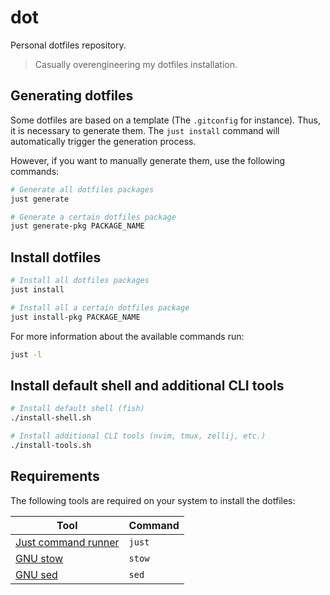 # dot

Personal dotfiles repository.

> Casually overengineering my dotfiles installation.

## Generating dotfiles

Some dotfiles are based on a template (The `.gitconfig` for instance). Thus, it is necessary to generate them. The `just install` command will automatically trigger the generation process.

However, if you want to manually generate them, use the following commands:

```sh
# Generate all dotfiles packages
just generate

# Generate a certain dotfiles package
just generate-pkg PACKAGE_NAME
```

## Install dotfiles

```sh
# Install all dotfiles packages
just install

# Install all a certain dotfiles package
just install-pkg PACKAGE_NAME
```

For more information about the available commands run:

```sh
just -l
```

## Install default shell and additional CLI tools

```sh
# Install default shell (fish)
./install-shell.sh

# Install additional CLI tools (nvim, tmux, zellij, etc.)
./install-tools.sh
```

## Requirements

The following tools are required on your system to install the dotfiles:

| Tool                                                 | Command |
| ---------------------------------------------------- | ------- |
| [Just command runner](https://github.com/casey/just) | `just`  |
| [GNU stow](https://www.gnu.org/software/stow/)       | `stow`  |
| [GNU sed](https://www.gnu.org/software/sed/)         | `sed`   |
